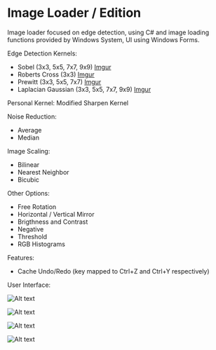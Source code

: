 Image Loader / Edition
==========

Image loader focused on edge detection, using C# and image loading functions provided by Windows System, UI using Windows Forms.

Edge Detection Kernels:

* Sobel (3x3, 5x5, 7x7, 9x9) [Imgur](http://i.imgur.com/yuUzb6i.png)
* Roberts Cross (3x3) [Imgur](http://i.imgur.com/Y8dsx0F.png)
* Prewitt (3x3, 5x5, 7x7) [Imgur](http://i.imgur.com/vvFzfEZ.png)
* Laplacian Gaussian (3x3, 5x5, 7x7, 9x9) [Imgur](http://i.imgur.com/E4gj3tQ.png)

Personal Kernel: Modified Sharpen Kernel

Noise Reduction:

* Average
* Median

Image Scaling:

* Bilinear
* Nearest Neighbor
* Bicubic

Other Options:

* Free Rotation
* Horizontal / Vertical Mirror
* Brigthness and Contrast
* Negative
* Threshold
* RGB Histograms

Features:

* Cache Undo/Redo (key mapped to Ctrl+Z and Ctrl+Y respectively)

User Interface:

![Alt text](http://i.imgur.com/Oxv3Qgj.png)

![Alt text](http://i.imgur.com/5u7w8WZ.png)

![Alt text](http://i.imgur.com/k8uHGba.png)

![Alt text](http://i.imgur.com/bYAJXQb.png)

